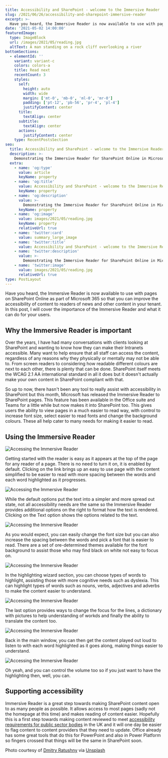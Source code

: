 ```yaml
---
title: Accessibility and SharePoint - welcome to the Immersive Reader
slug: /2021/06/26/accessibility-and-sharepoint-immersive-reader
excerpt: >-
  Have you heard, the Immersive Reader is now available to use with pages on SharePoint Online as part of Microsoft 365 so that you can improve the accessibility of content to readers of news and other content in your tenant. In this post, I will cover the importance of the Immersive Reader and what it can do for your users.
date: '2021-05-02 14:00:00'
featuredImage:
  type: ImageBlock
  url: /images/2021/05/reading.jpg
  altText: A man standing on a rock cliff overlooking a river
bottomSections:
  - elementId: ''
    variant: variant-c
    colors: colors-a
    title: Read next
    recentCount: 3
    styles:
      self:
        height: auto
        width: wide
        margin: ['mt-0', 'mb-0', 'ml-0', 'mr-0']
        padding: ['pt-12', 'pb-56', 'pr-4', 'pl-4']
        justifyContent: center
      title:
        textAlign: center
      subtitle:
        textAlign: center
      actions:
        justifyContent: center
    type: RecentPostsSection
seo:
  title: Accessibility and SharePoint - welcome to the Immersive Reader
  description: >-
    Demonstrating the Immersive Reader for SharePoint Online in Microsoft 365
  extra:
    - name: 'og:type'
      value: article
      keyName: property
    - name: 'og:title'
      value: Accessibility and SharePoint - welcome to the Immersive Reader
      keyName: property
    - name: 'og:description'
      value: >-
        Demonstrating the Immersive Reader for SharePoint Online in Microsoft 365.
      keyName: property
    - name: 'og:image'
      value: images/2021/05/reading.jpg
      keyName: property
      relativeUrl: true
    - name: 'twitter:card'
      value: summary_large_image
    - name: 'twitter:title'
      value: Accessibility and SharePoint - welcome to the Immersive Reader
    - name: 'twitter:description'
      value: >-
        Demonstrating the Immersive Reader for SharePoint Online in Microsoft 365.
    - name: 'twitter:image'
      value: images/2021/05/reading.jpg
      relativeUrl: true
type: PostLayout
---
```


Have you heard, the Immersive Reader is now available to use with pages on SharePoint Online as part of Microsoft 365 so that you can improve the accessibility of content to readers of news and other content in your tenant. In this post, I will cover the importance of the Immersive Reader and what it can do for your users.

## Why the Immersive Reader is important

Over the years, I have had many conversations with clients looking at SharePoint and wanting to know how they can make their Intranets accessible. Many want to help ensure that all staff can access the content, regardless of any reasons why they physically or mentally may not be able to. From screen readers to considering how readable different colours are next to each other, there is plenty that can be done. SharePoint itself meets the WCAG 2.1 AA international standard in all it does but it doesn't actually make your own content in SharePoint compliant with that.

So up to now, there hasn't been any tool to really assist with accessibility in SharePoint but this month, Microsoft has released the Immersive Reader to SharePoint pages. This feature has been available in the Office suite and Teams for a little while but now makes it into SharePoint too. This gives users the ability to view pages in a much easier to read way, with control to increase font size, select easier to read fonts and change the background colours. These all help cater to many needs for making it easier to read.

## Using the Immersive Reader

![Accessing the Immersive Reader](/images/2021/05/ImmersiveReader1.png)

Getting started with the reader is easy as it appears at the top of the page for any reader of a page. There is no need to turn it on, it is enabled by default. Clicking on the link brings up an easy to use page with the content simplified to be easier to read with more spacing between the words and each word highlighted as it progresses.

![Accessing the Immersive Reader](/images/2021/05/ImmersiveReader2.png)

While the default options put the text into a simpler and more spread out state, not all accessibility needs are the same so the Immersive Reader provides additional options on the right to format how the text is rendered. Clicking on the Text option shows the options related to the text.

![Accessing the Immersive Reader](/images/2021/05/ImmersiveReader3.png)

As you would expect, you can easily change the font size but you can also increase the spacing between the words and pick a font that is easier to read. There are a set of ore-determined themes available for the font background to assist those who may find black on white not easy to focus on.

![Accessing the Immersive Reader](/images/2021/05/ImmersiveReader4.png)

In the highlighting wizard section, you can choose types of words to highlight, assisting those with more cognitive needs such as dyslexia. This can highlight types of words such as nouns, verbs, adjectives and adverbs to make the content easier to understand.

![Accessing the Immersive Reader](/images/2021/05/ImmersiveReader5.png)

The last option provides ways to change the focus for the lines, a dictionary with pictures to help understanding of workds and finally the ability to translate the content too.

![Accessing the Immersive Reader](/images/2021/05/ImmersiveReader6.png)

Back in the main window, you can then get the content played out loud to listen to with each word highlighted as it goes along, making things easier to understand.

![Accessing the Immersive Reader](/images/2021/05/ImmersiveReader7.png)

Oh yeah, and you can control the volume too so if you just want to have the highlighting then, well, you can.

## Supporting accessibility

Immersive Reader is a great step towards making SharePoint content open to as many people as possible. It allows access to most pages (sadly not the homepage at this time) and makes reading of content easier. Hopefully this is a first step towards making content reviewed to meet [accessibility requirements for public sector bodies](https://www.gov.uk/guidance/accessibility-requirements-for-public-sector-websites-and-apps) in the UK and it will one day be easier to flag content to content providers that they need to update. Office already has some great tools that do this for PowerPoint and also in Power Platform so fingers crossed that things will be the same in SharePoint soon.

Photo courtesy of [Dmitry Ratushny](https://unsplash.com/@ratushny) via [Unsplash](https://unsplash.com)
